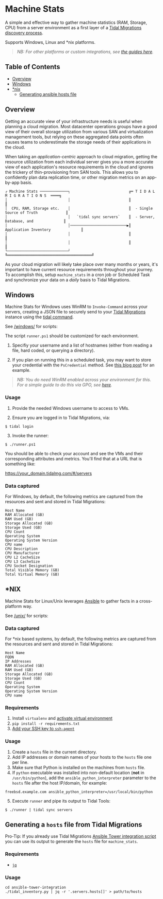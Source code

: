 # Machine Stats
A simple and effective way to gather machine statistics (RAM, Storage, CPU)
from a server environment as a first layer of a [Tidal Migrations discovery process](https://guides.tidalmg.com/discovery-techniques.html).

Supports Windows, Linux and *nix platforms.

> _NB: For other platforms or custom integrations, see [the guides here](https://guides.tidalmg.com/sync-servers.html)._



## Table of Contents

- [Overview](#Overview)
- [Windows](#Windows)
- [*nix](#*NIX)
  - [Generating ansible hosts file](#Generating-a-hosts-file-from-Tidal-Migrations)



## Overview

Getting an accurate view of your infrastructure needs is useful when planning a cloud migration.  Most datacenter operations groups have a good view of their overall storage utilization from various SAN and virtualization management tools, but relying on these aggregated data points often causes teams to underestimate the storage needs of their applications in the cloud.

When taking an _application-centric_ approach to cloud migration, getting the resource utilization from each individual server gives you a more accurate view of each application's resource requirements in the cloud and ignores the trickery of thin-provisioning from SAN tools.  This allows you to confidently plan data replication time, or other migration metrics on an app-by-app basis.



```
┌ Machine Stats ─────────────┐                           ╔═ T I D A L   M I G R A T I O N S  ════╗
│                            │                           ║                                       ║
│  CPU, RAM, Storage etc.    │                           ║  - Single Source of Truth             ║
│                            │   `tidal sync servers`    ║  - Server, Database, and              ║
│                            │──────────────────────────▶║    Application Inventory              ║
│                            │                           ║                                       ║
│                            │                           ║                                       ║
└────────────────────────────┘                           ╚═══════════════════════════════════════╝
```



As your cloud migration will likely take place over many months or years, it's important to have current resource requirements throughout your journey. To accomplish this, setup `machine_stats` in a cron job or Scheduled Task and synchronize your data on a _daily_ basis to Tidal Migrations.





## Windows

Machine Stats for Windows uses WinRM to `Invoke-Command` across your servers, creating a JSON file to securely send to your [Tidal Migrations](https://tidalmigrations.com/) instance using the [tidal command](https://tidalmigrations.com/tidal-tools/).

See [/windows/](windows/) for scripts:

The script `runner.ps1` should be customized for each environment.

1) Specifiy your username and a list of hostnames (either from reading a file, hard coded, or querying a directory).

2) If you plan on running this in a scheduled task, you may want to store your credential with the `PsCredential` method. See [this blog post](https://www.interworks.com/blog/trhymer/2013/07/08/powershell-how-encrypt-and-store-credentials-securely-use-automation-scripts) for an example.

> _NB: You do need WinRM enabled across your environment for this._
> _For a simple guide to do this via GPO, see [here](https://support.auvik.com/hc/en-us/articles/204424994-How-to-enable-WinRM-with-domain-controller-Group-Policy-for-WMI-monitoring)._

### Usage

1) Provide the needed Windows username to access to VMs.

2) Ensure you are logged in to Tidal Migrations, via:
```
$ tidal login
```

3) Invoke the runner:
```
$ ./runner.ps1
```

You should be able to check your account and see the VMs and their corresponding attributes and metrics. You'll find that at a URL that is something like:

https://your_domain.tidalmg.com/#/servers

### Data captured

For Windows, by default, the following metrics are captured from the resources and sent and stored in Tidal Migrations:

```
Host Name
RAM Allocated (GB)
RAM Used (GB)
Storage Allocated (GB)
Storage Used (GB)
CPU Count
Operating System
Operating System Version
CPU name
CPU Description
CPU Manufacturer
CPU L2 CacheSize
CPU L3 CacheSize
CPU Socket Designation
Total Visible Memory (GB)
Total Virtual Memory (GB)
```

## *NIX

Machine Stats for Linux/Unix leverages [Ansible](https://www.ansible.com/) to gather facts in a cross-platform way.

See [/unix/](unix/) for scripts:

### Data captured

For *nix based systems, by default, the following metrics are captured from the resources and sent and stored in Tidal Migrations:

```
Host Name
FQDN
IP Addresses
RAM Allocated (GB)
RAM Used (GB)
Storage Allocated (GB)
Storage Used (GB)
CPU Count
Operating System
Operating System Version
CPU name
```

### Requirements

1. Install `virtualenv` and [activate virtual environment](https://virtualenv.pypa.io/en/latest/userguide/)
2. `pip install -r requirements.txt`
3. [Add your SSH key to `ssh-agent`](https://help.github.com/articles/generating-a-new-ssh-key-and-adding-it-to-the-ssh-agent/#adding-your-ssh-key-to-the-ssh-agent)

### Usage

1. Create a `hosts` file in the current directory.
2. Add IP addresses or domain names of your hosts to the `hosts` file one per line.
3. Make sure that Python is installed on the machines from `hosts` file.
4. If `python` executable was installed into non-default location (**not** in `/usr/bin/python`), add the `ansible_python_interpreter` parameter to the `hosts` file after the host IP/domain, for example:
```
freebsd.example.com ansible_python_interpreter=/usr/local/bin/python
```
5. Execute `runner` and pipe its output to Tidal Tools:
```
$ ./runner | tidal sync servers
```





## Generating a `hosts` file from Tidal Migrations

Pro-Tip: If you already use Tidal Migrations [Ansible Tower integration script](https://github.com/tidalmigrations/ansible-tower-integration) you can use its output to generate the `hosts` file for `machine_stats`.

### Requirements

* [`jq`](https://stedolan.github.io/jq/)

### Usage

```
cd ansible-tower-integration
./tidal_inventory.py | jq -r '.servers.hosts[]' > path/to/hosts
```
